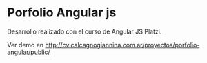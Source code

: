 # Porfolio Angular js
Desarrollo realizado con el curso de Angular JS Platzi.

Ver demo en http://cv.calcagnogiannina.com.ar/proyectos/porfolio-angular/public/
